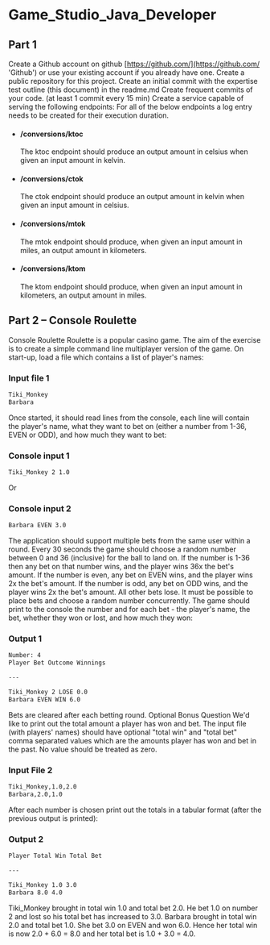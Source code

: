 # Game_Studio_Java_Developer

## Part 1

Create a Github account on github [https://github.com/](https://github.com/ 'Github') or use your existing account if you
already have one.
Create a public repository for this project.
Create an initial commit with the expertise test outline (this document) in the readme.md
Create frequent commits of your code. (at least 1 commit every 15 min)
Create a service capable of serving the following endpoints:
For all of the below endpoints a log entry needs to be created for their execution duration.

- #### /conversions/ktoc
  The ktoc endpoint should produce an output amount in celsius when given an input amount
  in kelvin.
- #### /conversions/ctok
  The ctok endpoint should produce an output amount in kelvin when given an input amount in
  celsius.
- #### /conversions/mtok
  The mtok endpoint should produce, when given an input amount in miles, an output amount
  in kilometers.
- #### /conversions/ktom
  The ktom endpoint should produce, when given an input amount in kilometers, an output
  amount in miles.

## Part 2 – Console Roulette

Console Roulette
Roulette is a popular casino game. The aim of the exercise is to create a simple command line multiplayer version of the game.
On start-up, load a file which contains a list of player's names:

### Input file 1

```bash
Tiki_Monkey
Barbara

```

Once started, it should read lines from the console, each line will contain the player's name, what they want to bet on (either a number from
1-36, EVEN or ODD), and how much they want to bet:

### Console input 1

```bash
Tiki_Monkey 2 1.0
```

Or

### Console input 2

```bash
Barbara EVEN 3.0
```

The application should support multiple bets from the same user within a round.
Every 30 seconds the game should choose a random number between 0 and 36 (inclusive) for the ball to land on.
If the number is 1-36 then any bet on that number wins, and the player wins 36x the bet's amount.
If the number is even, any bet on EVEN wins, and the player wins 2x the bet's amount.
If the number is odd, any bet on ODD wins, and the player wins 2x the bet's amount.
All other bets lose.
It must be possible to place bets and choose a random number concurrently.
The game should print to the console the number and for each bet - the player's name, the bet, whether they won or lost, and how much they
won:

### Output 1

```bash
Number: 4
Player Bet Outcome Winnings

---

Tiki_Monkey 2 LOSE 0.0
Barbara EVEN WIN 6.0
```

Bets are cleared after each betting round.
Optional Bonus Question
We'd like to print out the total amount a player has won and bet. The input file (with players' names) should have optional "total win" and
"total bet" comma separated values which are the amounts player has won and bet in the past. No value should be treated as zero.

### Input File 2

```bash
Tiki_Monkey,1.0,2.0
Barbara,2.0,1.0
```

After each number is chosen print out the totals in a tabular format (after the previous output is printed):

### Output 2

```bash
Player Total Win Total Bet

---

Tiki_Monkey 1.0 3.0
Barbara 8.0 4.0
```

Tiki_Monkey brought in total win 1.0 and total bet 2.0. He bet 1.0 on number 2 and lost so his total bet has increased to 3.0.
Barbara brought in total win 2.0 and total bet 1.0. She bet 3.0 on EVEN and won 6.0. Hence her total win is now 2.0 + 6.0 = 8.0 and her total
bet is 1.0 + 3.0 = 4.0.
